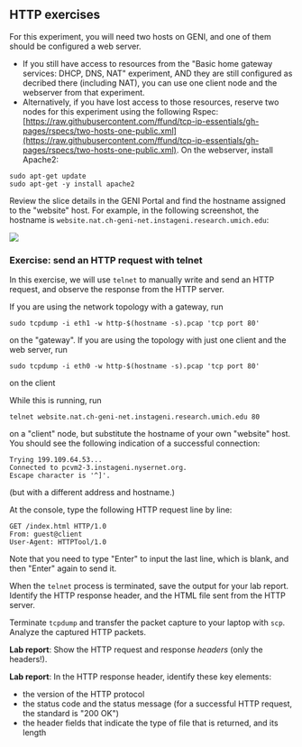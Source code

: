 ## HTTP exercises

For this experiment, you will need two hosts on GENI, and one of them should be configured a web server.

* If you still have access to resources from the "Basic home gateway services: DHCP, DNS, NAT" experiment, AND they are still configured as decribed there (including NAT), you can use one client node and the webserver from that experiment.
* Alternatively, if you have lost access to those resources, reserve two nodes for this experiment using the following Rspec: [https://raw.githubusercontent.com/ffund/tcp-ip-essentials/gh-pages/rspecs/two-hosts-one-public.xml](https://raw.githubusercontent.com/ffund/tcp-ip-essentials/gh-pages/rspecs/two-hosts-one-public.xml). On the webserver, install Apache2:

```
sudo apt-get update  
sudo apt-get -y install apache2  
```


Review the slice details in the GENI Portal and find the hostname assigned to the "website" host. For example, in the following screenshot, the hostname is `website.nat.ch-geni-net.instageni.research.umich.edu`:

![](https://witestlab.poly.edu/blog/content/images/2017/03/gateway-hostname.png)

### Exercise: send an HTTP request with telnet


In this exercise, we will use `telnet` to manually write and send an HTTP request, and observe the response from the HTTP server.

If you are using the network topology with a gateway, run

```
sudo tcpdump -i eth1 -w http-$(hostname -s).pcap 'tcp port 80'
```

on the "gateway". If you are using the topology with just one client and the web server, run

```
sudo tcpdump -i eth0 -w http-$(hostname -s).pcap 'tcp port 80'
```

on the client 

While this is running, run

```
telnet website.nat.ch-geni-net.instageni.research.umich.edu 80
```

on a "client" node, but substitute the hostname of your own "website" host. You should see the following indication of a successful connection:

```
Trying 199.109.64.53...
Connected to pcvm2-3.instageni.nysernet.org.
Escape character is '^]'.
```

(but with a different address and hostname.)

At the console, type the following HTTP request line by line:

```
GET /index.html HTTP/1.0
From: guest@client
User-Agent: HTTPTool/1.0

```

Note that you need to type "Enter" to input the last line, which is blank, and then "Enter" again to send it.

When the `telnet` process is terminated, save the output for your lab report. Identify the HTTP response header, and the HTML file sent from the HTTP server.

Terminate `tcpdump` and transfer the packet capture to your laptop with `scp`. Analyze the captured HTTP packets. 

**Lab report**: Show the HTTP request and response *headers* (only the headers!). 

**Lab report**: In the HTTP response header, identify these key elements:

* the version of the HTTP protocol
* the status code and the status message (for a successful HTTP request, the standard is "200 OK")
* the header fields that indicate the type of file that is returned, and its length
